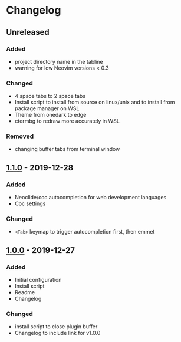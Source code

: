 # Changelog

## Unreleased

### Added
- project directory name in the tabline
- warning for low Neovim versions < 0.3

### Changed
- 4 space tabs to 2 space tabs
- Install script to install from source on linux/unix and to install from package manager on WSL
- Theme from onedark to edge 
- ctermbg to redraw more accurately in WSL

### Removed
- changing buffer tabs from terminal window

## [1.1.0](https://github.com/bossley9/nvim-config/releases/tag/v1.1.0) - 2019-12-28

### Added
- Neoclide/coc autocompletion for web development languages
- Coc settings

### Changed
- `<Tab>` keymap to trigger autocompletion first, then emmet

## [1.0.0](https://github.com/bossley9/nvim-config/releases/tag/v1.0.0) - 2019-12-27

### Added
- Initial configuration
- Install script
- Readme
- Changelog

### Changed
- install script to close plugin buffer
- Changelog to include link for v1.0.0
